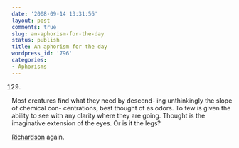 ```yaml
---
date: '2008-09-14 13:31:56'
layout: post
comments: true
slug: an-aphorism-for-the-day
status: publish
title: An aphorism for the day
wordpress_id: '796'
categories:
- Aphorisms
---
```






> 
129.
Most creatures find what they need by descend-
ing unthinkingly the slope of chemical con-
centrations, best thought of as odors. To few is
given the ability to see with any clarity where
they are going. Thought is the imaginative
extension of the eyes. Or is it the legs?




[Richardson](http://fnord.phfactor.net/category/aphorisms/) again.
